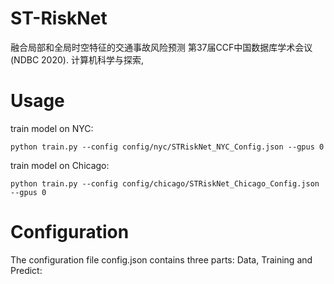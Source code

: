 # ST-RiskNet

融合局部和全局时空特征的交通事故风险预测
第37届CCF中国数据库学术会议 (NDBC 2020). 计算机科学与探索,

# Usage

train model on NYC:
```
python train.py --config config/nyc/STRiskNet_NYC_Config.json --gpus 0
```


train model on Chicago:
```
python train.py --config config/chicago/STRiskNet_Chicago_Config.json --gpus 0
```

# Configuration

The configuration file config.json contains three parts: Data, Training and Predict:
